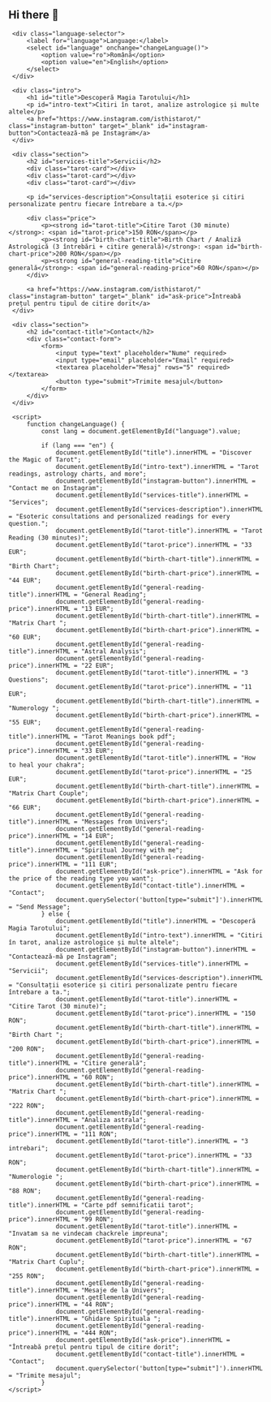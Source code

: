  ## Hi there 👋

<!--
**Isthistarot/Isthistarot** is a ✨ _special_ ✨ repository because its `README.md` (this file) appears on your GitHub profile.

Here are some ideas to get you started:

- 👯 I’m looking to collaborate on witchcraft class that i will do soon
- 💬 Ask me about tarot/spirituality/witchcraft
- 📫 How to reach me: @isthistarot
- 😄 Pronouns: she
<!DOCTYPE html>
<html lang="ro">
 <head>
     <meta charset="UTF-8">
     <meta name="viewport" content="width=device-width, initial-scale=1.0">
     <title>Tarot și Servicii Esoterice</title>
     <style>
         body {
             font-family: 'Arial', sans-serif;
             background-color: #1a1a1a;
             color: white;
             margin: 0;
             padding: 0;
             text-align: center;
         }
 
         h1, h2 {
             font-family: 'Cursive', sans-serif;
             color: #FFD700;
             text-shadow: 1px 1px 5px rgba(255, 255, 255, 0.2);
         }
 
         .section {
             padding: 50px;
             border-bottom: 1px solid #444;
         }
 
         .tarot-card {
             width: 200px;
             height: 300px;
             background-color: #333;
             margin: 20px;
             border-radius: 15px;
             display: inline-block;
             box-shadow: 0 0 15px rgba(255, 255, 255, 0.3);
             transition: transform 0.3s;
         }
 
         .tarot-card:hover {
             transform: translateY(-10px);
         }
 
         .intro {
             background-image: url('tarot-background.jpg');
             background-size: cover;
             background-position: center;
             padding: 100px 20px;
         }
 
         .intro h1 {
             font-size: 50px;
             color: #FFD700;
         }
 
         .intro p {
             font-size: 20px;
             color: #fff;
         }
 
         .contact-form {
             background-color: rgba(0, 0, 0, 0.7);
             padding: 20px;
             border-radius: 8px;
             max-width: 500px;
             margin: 0 auto;
         }
 
         .contact-form input, .contact-form textarea {
             width: 100%;
             padding: 10px;
             margin: 10px 0;
             border: 1px solid #444;
             border-radius: 5px;
             background-color: #222;
             color: white;
         }
 
         .contact-form button {
             background-color: #FFD700;
             color: black;
             padding: 10px 20px;
             border: none;
             border-radius: 5px;
             cursor: pointer;
         }
 
         .contact-form button:hover {
             background-color: #e5c100;
         }
 
         .instagram-button {
             background-color: #E1306C;
             padding: 15px 30px;
             color: white;
             border: none;
             border-radius: 30px;
             font-size: 18px;
             text-decoration: none;
             display: inline-block;
             margin-top: 20px;
         }
 
         .instagram-button:hover {
             background-color: #bc135c;
         }
 
         .price {
             font-size: 20px;
             margin: 20px 0;
             color: #FFD700;
         }
 
         .price span {
             color: #fff;
         }
 
         /* Language selector */
         .language-selector {
             position: fixed;
             top: 10px;
             right: 20px;
             background-color: #333;
             padding: 10px;
             border-radius: 5px;
             z-index: 1000;
         }
 
         .language-selector select {
             background-color: #444;
             color: white;
             border: 1px solid #555;
             padding: 5px;
             border-radius: 5px;
         }
     </style>
 </head>
 <body>
 
     <!-- Language selector -->
     <div class="language-selector">
         <label for="language">Language:</label>
         <select id="language" onchange="changeLanguage()">
             <option value="ro">Română</option>
             <option value="en">English</option>
         </select>
     </div>
 
     <div class="intro">
         <h1 id="title">Descoperă Magia Tarotului</h1>
         <p id="intro-text">Citiri în tarot, analize astrologice și multe altele</p>
         <a href="https://www.instagram.com/isthistarot/" class="instagram-button" target="_blank" id="instagram-button">Contactează-mă pe Instagram</a>
     </div>
 
     <div class="section">
         <h2 id="services-title">Servicii</h2>
         <div class="tarot-card"></div>
         <div class="tarot-card"></div>
         <div class="tarot-card"></div>
         
         <p id="services-description">Consultații esoterice și citiri personalizate pentru fiecare întrebare a ta.</p>
         
         <div class="price">
             <p><strong id="tarot-title">Citire Tarot (30 minute)</strong>: <span id="tarot-price">150 RON</span></p>
             <p><strong id="birth-chart-title">Birth Chart / Analiză Astrologică (3 întrebări + citire generală)</strong>: <span id="birth-chart-price">200 RON</span></p>
             <p><strong id="general-reading-title">Citire generală</strong>: <span id="general-reading-price">60 RON</span></p>
         </div>
         
         <a href="https://www.instagram.com/isthistarot/" class="instagram-button" target="_blank" id="ask-price">Întreabă prețul pentru tipul de citire dorit</a>
     </div>
 
     <div class="section">
         <h2 id="contact-title">Contact</h2>
         <div class="contact-form">
             <form>
                 <input type="text" placeholder="Nume" required>
                 <input type="email" placeholder="Email" required>
                 <textarea placeholder="Mesaj" rows="5" required></textarea>
                 <button type="submit">Trimite mesajul</button>
             </form>
         </div>
     </div>
 
     <script>
         function changeLanguage() {
             const lang = document.getElementById("language").value;
 
             if (lang === "en") {
                 document.getElementById("title").innerHTML = "Discover the Magic of Tarot";
                 document.getElementById("intro-text").innerHTML = "Tarot readings, astrology charts, and more";
                 document.getElementById("instagram-button").innerHTML = "Contact me on Instagram";
                 document.getElementById("services-title").innerHTML = "Services";
                 document.getElementById("services-description").innerHTML = "Esoteric consultations and personalized readings for every question.";
                 document.getElementById("tarot-title").innerHTML = "Tarot Reading (30 minutes)";
                 document.getElementById("tarot-price").innerHTML = "33 EUR";
                 document.getElementById("birth-chart-title").innerHTML = "Birth Chart";
                 document.getElementById("birth-chart-price").innerHTML = "44 EUR";
                 document.getElementById("general-reading-title").innerHTML = "General Reading";
                 document.getElementById("general-reading-price").innerHTML = "13 EUR";
                 document.getElementById("birth-chart-title").innerHTML = "Matrix Chart ";
                 document.getElementById("birth-chart-price").innerHTML = "60 EUR";
                 document.getElementById("general-reading-title").innerHTML = "Astral Analysis";
                 document.getElementById("general-reading-price").innerHTML = "22 EUR";
                 document.getElementById("tarot-title").innerHTML = "3 Questions";
                 document.getElementById("tarot-price").innerHTML = "11 EUR";
                 document.getElementById("birth-chart-title").innerHTML = "Numerology ";
                 document.getElementById("birth-chart-price").innerHTML = "55 EUR";
                 document.getElementById("general-reading-title").innerHTML = "Tarot Meanings book pdf";
                 document.getElementById("general-reading-price").innerHTML = "33 EUR";
                 document.getElementById("tarot-title").innerHTML = "How to heal your chakra";
                 document.getElementById("tarot-price").innerHTML = "25 EUR";
                 document.getElementById("birth-chart-title").innerHTML = "Matrix Chart Couple";
                 document.getElementById("birth-chart-price").innerHTML = "66 EUR";
                 document.getElementById("general-reading-title").innerHTML = "Messages from Univers";
                 document.getElementById("general-reading-price").innerHTML = "14 EUR";
                 document.getElementById("general-reading-title").innerHTML = "Spiritual Journey with me";
                 document.getElementById("general-reading-price").innerHTML = "111 EUR";
                 document.getElementById("ask-price").innerHTML = "Ask for the price of the reading type you want";
                 document.getElementById("contact-title").innerHTML = "Contact";
                 document.querySelector('button[type="submit"]').innerHTML = "Send Message";
             } else {
                 document.getElementById("title").innerHTML = "Descoperă Magia Tarotului";
                 document.getElementById("intro-text").innerHTML = "Citiri în tarot, analize astrologice și multe altele";
                 document.getElementById("instagram-button").innerHTML = "Contactează-mă pe Instagram";
                 document.getElementById("services-title").innerHTML = "Servicii";
                 document.getElementById("services-description").innerHTML = "Consultații esoterice și citiri personalizate pentru fiecare întrebare a ta.";
                 document.getElementById("tarot-title").innerHTML = "Citire Tarot (30 minute)";
                 document.getElementById("tarot-price").innerHTML = "150 RON";
                 document.getElementById("birth-chart-title").innerHTML = "Birth Chart ";
                 document.getElementById("birth-chart-price").innerHTML = "200 RON";
                 document.getElementById("general-reading-title").innerHTML = "Citire generală";
                 document.getElementById("general-reading-price").innerHTML = "60 RON";
                 document.getElementById("birth-chart-title").innerHTML = "Matrix Chart ";
                 document.getElementById("birth-chart-price").innerHTML = "222 RON";
                 document.getElementById("general-reading-title").innerHTML = "Analiza astrala";
                 document.getElementById("general-reading-price").innerHTML = "111 RON";
                 document.getElementById("tarot-title").innerHTML = "3 intrebari";
                 document.getElementById("tarot-price").innerHTML = "33 RON";
                 document.getElementById("birth-chart-title").innerHTML = "Numerologie ";
                 document.getElementById("birth-chart-price").innerHTML = "88 RON";
                 document.getElementById("general-reading-title").innerHTML = "Carte pdf semnificatii tarot";
                 document.getElementById("general-reading-price").innerHTML = "99 RON";
                 document.getElementById("tarot-title").innerHTML = "Invatam sa ne vindecam chackrele impreuna";
                 document.getElementById("tarot-price").innerHTML = "67 RON";
                 document.getElementById("birth-chart-title").innerHTML = "Matrix Chart Cuplu";
                 document.getElementById("birth-chart-price").innerHTML = "255 RON";
                 document.getElementById("general-reading-title").innerHTML = "Mesaje de la Univers";
                 document.getElementById("general-reading-price").innerHTML = "44 RON";
                 document.getElementById("general-reading-title").innerHTML = "Ghidare Spirituala ";
                 document.getElementById("general-reading-price").innerHTML = "444 RON";
                 document.getElementById("ask-price").innerHTML = "Întreabă prețul pentru tipul de citire dorit";
                 document.getElementById("contact-title").innerHTML = "Contact";
                 document.querySelector('button[type="submit"]').innerHTML = "Trimite mesajul";
             }
    </script>

</body>
</html>
